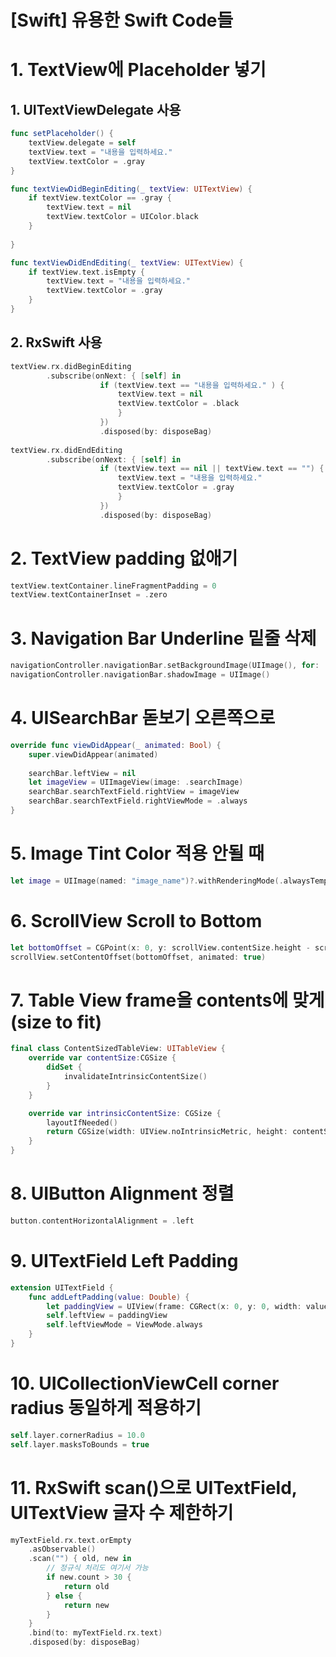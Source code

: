# [Swift] 유용한 Swift Code들

# 1. TextView에 Placeholder 넣기

## 1. UITextViewDelegate 사용
```swift
func setPlaceholder() {
    textView.delegate = self
    textView.text = "내용을 입력하세요."
    textView.textColor = .gray
}

func textViewDidBeginEditing(_ textView: UITextView) {
    if textView.textColor == .gray {
        textView.text = nil
        textView.textColor = UIColor.black
    }
    
}

func textViewDidEndEditing(_ textView: UITextView) {
    if textView.text.isEmpty {
        textView.text = "내용을 입력하세요."
        textView.textColor = .gray
    }
}
```

## 2. RxSwift 사용

```swift
textView.rx.didBeginEditing
        .subscribe(onNext: { [self] in
                    if (textView.text == "내용을 입력하세요." ) {
                        textView.text = nil
                        textView.textColor = .black
                        }
                    })
                    .disposed(by: disposeBag)
        
textView.rx.didEndEditing
        .subscribe(onNext: { [self] in
                    if (textView.text == nil || textView.text == "") {
                        textView.text = "내용을 입력하세요."
                        textView.textColor = .gray
                        }
                    })
                    .disposed(by: disposeBag)
```

# 2. TextView padding 없애기

```swift
textView.textContainer.lineFragmentPadding = 0
textView.textContainerInset = .zero
```

# 3. Navigation Bar Underline 밑줄 삭제

```swift
navigationController.navigationBar.setBackgroundImage(UIImage(), for: .default)
navigationController.navigationBar.shadowImage = UIImage()
```

# 4. UISearchBar 돋보기 오른쪽으로

```swift
override func viewDidAppear(_ animated: Bool) {
    super.viewDidAppear(animated)
    
    searchBar.leftView = nil
    let imageView = UIImageView(image: .searchImage)
    searchBar.searchTextField.rightView = imageView
    searchBar.searchTextField.rightViewMode = .always
}
```

# 5. Image Tint Color 적용 안될 때

```swift
let image = UIImage(named: "image_name")?.withRenderingMode(.alwaysTemplate)
```

# 6. ScrollView Scroll to Bottom 

```swift
let bottomOffset = CGPoint(x: 0, y: scrollView.contentSize.height - scrollView.bounds.size.height)
scrollView.setContentOffset(bottomOffset, animated: true)
```


# 7. Table View frame을 contents에 맞게 (size to fit)

```swift
final class ContentSizedTableView: UITableView {
    override var contentSize:CGSize {
        didSet {
            invalidateIntrinsicContentSize()
        }
    }

    override var intrinsicContentSize: CGSize {
        layoutIfNeeded()
        return CGSize(width: UIView.noIntrinsicMetric, height: contentSize.height)
    }
}

```


# 8. UIButton Alignment 정렬

```swift
button.contentHorizontalAlignment = .left
```

# 9. UITextField Left Padding

```swift
extension UITextField {
    func addLeftPadding(value: Double) {
        let paddingView = UIView(frame: CGRect(x: 0, y: 0, width: value, height: self.frame.height))
        self.leftView = paddingView
        self.leftViewMode = ViewMode.always
    }
}

```

# 10. UICollectionViewCell corner radius 동일하게 적용하기

```swift
self.layer.cornerRadius = 10.0
self.layer.masksToBounds = true
```

# 11. RxSwift scan()으로 UITextField, UITextView 글자 수 제한하기

```swift
myTextField.rx.text.orEmpty
    .asObservable()
    .scan("") { old, new in
        // 정규식 처리도 여기서 가능
        if new.count > 30 {
            return old
        } else {
            return new
        }
    }
    .bind(to: myTextField.rx.text)
    .disposed(by: disposeBag)
```